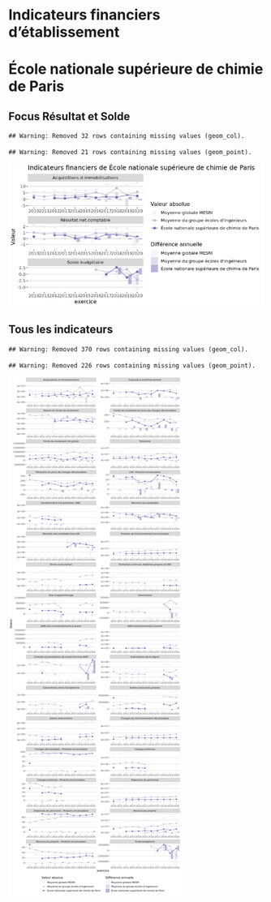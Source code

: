 Indicateurs financiers d’établissement
================

# École nationale supérieure de chimie de Paris

## Focus Résultat et Solde

    ## Warning: Removed 32 rows containing missing values (geom_col).

    ## Warning: Removed 21 rows containing missing values (geom_point).

![](école_nationale_supérieure_de_chimie_de_paris_files/figure-gfm/etab.focus-1.png)<!-- -->

## Tous les indicateurs

    ## Warning: Removed 370 rows containing missing values (geom_col).

    ## Warning: Removed 226 rows containing missing values (geom_point).

![](école_nationale_supérieure_de_chimie_de_paris_files/figure-gfm/etab-1.png)<!-- -->
